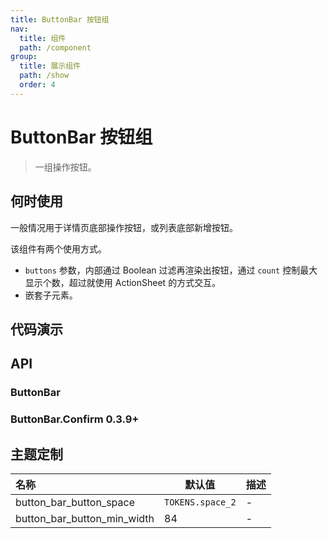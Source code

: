 ```yaml
---
title: ButtonBar 按钮组
nav:
  title: 组件
  path: /component
group:
  title: 展示组件
  path: /show
  order: 4
---
```


# ButtonBar 按钮组

> 一组操作按钮。

## 何时使用

一般情况用于详情页底部操作按钮，或列表底部新增按钮。

该组件有两个使用方式。

- `buttons` 参数，内部通过 Boolean 过滤再渲染出按钮，通过 `count` 控制最大显示个数，超过就使用 ActionSheet 的方式交互。
- 嵌套子元素。

## 代码演示

<code src="./__fixtures__/base.tsx"></code>

<code src="./__fixtures__/buttons.tsx"></code>

<code src="./__fixtures__/confirm.tsx"></code>

## API

### ButtonBar

### ButtonBar.Confirm <Badge>0.3.9+</Badge>

## 主题定制

| 名称                        | 默认值           | 描述 |
| :-------------------------- | ---------------- | ---- |
| button_bar_button_space     | `TOKENS.space_2` | -    |
| button_bar_button_min_width | 84               | -    |
